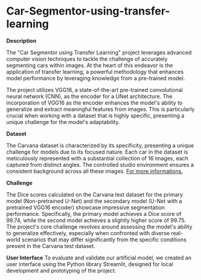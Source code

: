 # Car-Segmentor-using-transfer-learning

**Description**

The "Car Segmentor using Transfer Learning" project leverages advanced computer vision techniques to tackle the challenge of accurately segmenting cars within images. At the heart of this endeavor is the application of transfer learning, a powerful methodology that enhances model performance by leveraging knowledge from a pre-trained model.

The project utilizes VGG16, a state-of-the-art pre-trained convolutional neural network (CNN), as the encoder for a UNet architecture. The incorporation of VGG16 as the encoder enhances the model's ability to generalize and extract meaningful features from images. This is particularly crucial when working with a dataset that is highly specific, presenting a unique challenge for the model's adaptability.

**Dataset**

The Carvana dataset is characterized by its specificity, presenting a unique challenge for models due to its focused nature. Each car in the dataset is meticulously represented with a substantial collection of 16 images, each captured from distinct angles. The controlled studio environment ensures a consistent background across all these images.
[For more informations.](https://www.kaggle.com/c/carvana-image-masking-challenge/data)

**Challenge**

The Dice scores calculated on the Carvana test dataset for the primary model (Non-pretrained U-Net) and the secondary model (U-Net with a pretrained VGG16 encoder) showcase impressive segmentation performance. Specifically, the primary model achieves a Dice score of 99.74, while the second model achieves a slightly higher score of 99.75.
The project's core challenge revolves around assessing the model's ability to generalize effectively, especially when confronted with diverse real-world scenarios that may differ significantly from the specific conditions present in the Carvana test dataset. 

**User Interface**
To evaluate and validate our artificial model, we created an user interface using the Python library Streamlit, designed for local development and prototyping of the project.
